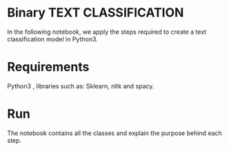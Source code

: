 # Binary  TEXT CLASSIFICATION
In the following notebook, we apply the steps required to create a text classification model in Python3.

# Requirements
Python3 , libraries such as: Sklearn, nltk and spacy.

# Run
The notebook contains all the classes and explain the purpose behind each step. 

